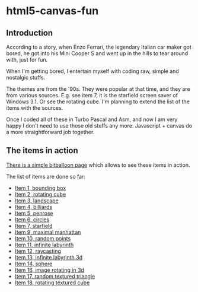 # html5-canvas-fun

## Introduction

According to a story, when Enzo Ferrari, the legendary Italian car maker got bored, he got into his Mini Cooper S and went up in the hills to tear around with, just for fun.

When I'm getting bored, I entertain myself with coding raw, simple and nostalgic stuffs.

The themes are from the '90s. They were popular at that time, and they are from various sources. E.g. see item 7, it is the starfield screen saver of Windows 3.1. Or see the rotating cube. I'm planning to extend the list of the items with the sources.

Once I coded all of these in Turbo Pascal and Asm, and now I am very happy I don't need to use those old stuffs any more. Javascript + canvas do a more straightforward job together.

## The items in action

[There is a simple bitballoon page](http://html5-canvas-fun.bitballoon.com/) which allows to see these items in action.

The list of items are done so far:
* [Item 1, bounding box](http://html5-canvas-fun.bitballoon.com/item-1-bounding-box.html)
* [Item 2, rotating cube](http://html5-canvas-fun.bitballoon.com/item-2-rotating-cube.html)
* [Item 3, landscape](http://html5-canvas-fun.bitballoon.com/item-3-landscape.html)
* [Item 4, billiards](http://html5-canvas-fun.bitballoon.com/item-4-billiards.html)
* [Item 5, penrose](http://html5-canvas-fun.bitballoon.com/item-5-penrose.html)
* [Item 6, circles](http://html5-canvas-fun.bitballoon.com/item-6-circles.html)
* [Item 7, starfield](http://html5-canvas-fun.bitballoon.com/item-7-stars.html)
* [Item 9, maximal manhattan](http://html5-canvas-fun.bitballoon.com/item-9-maximal-manhattan.html)
* [Item 10, random points](http://html5-canvas-fun.bitballoon.com/item-10-random-points.html)
* [Item 11, infinite labyrinth](http://html5-canvas-fun.bitballoon.com/item-11-inifinite-labyrinth.html)
* [Item 12, raycasting](http://html5-canvas-fun.bitballoon.com/item-12-raycasting.html)
* [Item 13, infinite labyrinth 3d](http://html5-canvas-fun.bitballoon.com/item-13-infinite-labyrinth-3d.html)
* [Item 14, sphere](http://html5-canvas-fun.bitballoon.com/item-14-sphere.html)
* [Item 16, image rotating in 3d](http://html5-canvas-fun.bitballoon.com/item-16-image-rotating-in-3d.html)
* [Item 17, random textured triangle](http://html5-canvas-fun.bitballoon.com/item-17-textured-triangles.html)
* [Item 18, rotating textured cube](http://html5-canvas-fun.bitballoon.com/item-18-rotating-textured-cube.html)
